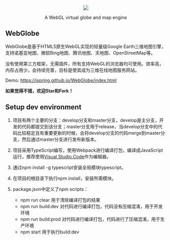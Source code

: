  <p align="center">
  <a target="_blank" href="https://ispring.github.io/WebGlobe/index.html">
    <img src="https://github.com/iSpring/WebGlobe/blob/master/screenshot.png">
  </a>
  <p align="center">A WebGL virtual globe and map engine</p>
</p>



## WebGlobe
WebGlobe是基于HTML5原生WebGL实现的轻量级Google Earth三维地图引擎，支持诺基亚地图、微软Bing地图、腾讯地图、天地图、OpenStreetMap等。

没有使用第三方框架，无需插件，所有支持WebGL的浏览器均可使用。效率高，内存占用少。会持续完善，目标是使其成为三维在线地图服务网站。

Demo: https://ispring.github.io/WebGlobe/index.html

**如果觉得不错，欢迎Star和Fork！**

## Setup dev environment
 1. 项目有两个主要的分支：develop分支和master分支，develop是主分支，开发的代码都提交到该分支；master分支用于release，当develop分支中的代码比较稳定且有重要更新的时候，会将develop分支的代码merge到master分支，然后通过master分支进行发布新版本。

 2. 项目采用TypeScript编写，使用Webpack进行编译打包，编译成JavaScript运行，推荐使用[Visual Studio Code](http://code.visualstudio.com/)作为编辑器。

 3. 通过npm install -g typescript安装全局模块typescript。

 4. 在项目的根目录下执行npm install，安装所需模块。

 5. package.json中定义了npm scripts：
    - npm run clear 用于清除编译打包的结果
    - npm run build:dev 对代码进行编译打包，代码没有压缩混淆，用于开发环境
    - npm run build:prod 对代码进行编译打包，代码进行了压缩混淆，用于生产环境
    - npm start 用于执行build:dev
